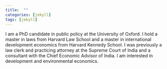 ```yaml
---
title:  ""
categories: [jekyll]
tags: [jekyll]
---
```

I am  a PhD candidate in public policy at the University of Oxford. I hold a master in laws from Harvard Law School and a master in international development economics from Harvard Kennedy School. I was previously a law clerk and practicing attorney at the Supreme Court of India and a consultant with the Chief Economic Advisor of India. I am interested in development and environmental economics.
